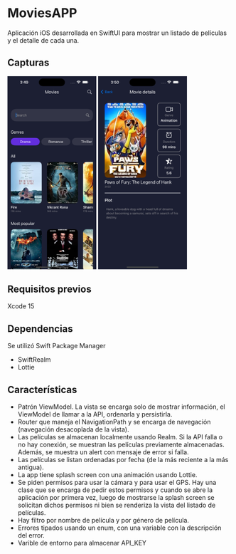 # MoviesAPP

Aplicación iOS desarrollada en SwiftUI para mostrar un listado de películas y el detalle de cada una.

## Capturas
<img src="images/List.png" alt="list" width="200"/> <img src="images/Details.png" alt="details" width="200"/>

## Requisitos previos
Xcode 15

## Dependencias
Se utilizó Swift Package Manager
- SwiftRealm
- Lottie

## Características
- Patrón ViewModel. La vista se encarga solo de mostrar información, el ViewModel de llamar a la API, ordenarla y persistirla.
- Router que maneja el NavigationPath y se encarga de navegación (navegación desacoplada de la vista).
- Las películas se almacenan localmente usando Realm. Si la API falla o no hay conexión, se muestran las películas previamente almacenadas. Además, se muestra un alert con mensaje de error si falla.
- Las películas se listan ordenadas por fecha (de la más reciente a la más antigua).
- La app tiene splash screen con una animación usando Lottie.
- Se piden permisos para usar la cámara y para usar el GPS. Hay una clase que se encarga de pedir estos permisos y cuando se abre la aplicación por primera vez, luego de mostrarse la splash screen se solicitan dichos permisos ni bien se renderiza la vista del listado de películas.
- Hay filtro por nombre de película y por género de película.
- Errores tipados usando un enum, con una variable con la descripción del error.
- Varible de entorno para almacenar API_KEY
